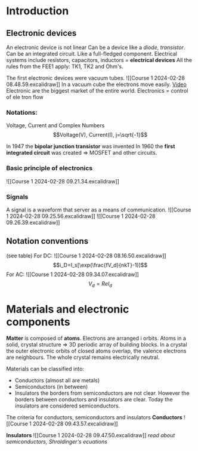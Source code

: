 # Introduction
## Electronic devices
An electronic device is not linear
Can be a device like a _diode_, _transistor_.
Can be an integrated circuit. Like a full-fledged component.
Electrical systems include resistors, capacitors, inductors = **electrical devices**
All the rules from the FEE1 apply: TK1, TK2 and Ohm's.

The first electronic devices were vacuum tubes.
![[Course 1 2024-02-28 08.48.59.excalidraw]]
In a vacuum cube the electrons move easily.
[Video](https://www.google.com/url?sa=t&rct=j&q=&esrc=s&source=web&cd=&cad=rja&uact=8&ved=2ahUKEwirgOvjvc2EAxUrhv0HHY8ACeIQwqsBegQINhAG&url=https%3A%2F%2Fwww.youtube.com%2Fwatch%3Fv%3DK6BgZ8s1Vuw&usg=AOvVaw08BqT2YFCWzfwe63KN1Wt1&opi=89978449)
Electronic are the biggest market of the entire world.
Electronics = control of ele tron flow
### Notations:
Voltage, Current and Complex Numbers
$$Voltage(V), Current(I), j=\sqrt{-1}$$

In 1947 the **bipolar junction transistor** was invented
In 1960 the **first integrated circuit** was created
=> MOSFET and other circuits.

### Basic principle of electronics
![[Course 1 2024-02-28 09.21.34.excalidraw]]
### Signals
A signal is a waveform that server as a means of communication.
![[Course 1 2024-02-28 09.25.56.excalidraw]]
![[Course 1 2024-02-28 09.26.39.excalidraw]]

## Notation conventions
(see table)
For DC:
![[Course 1 2024-02-28 08.16.50.excalidraw]]$$i_D=I_s[\exp(\frac{fV_d}{nkT}-1)]$$
For AC:
![[Course 1 2024-02-28 09.34.07.excalidraw]]
$$V_d=ReI_d$$

# Materials and electronic components
**Matter** is composed of **atoms**.
Electrons are arranged i orbits.
Atoms in a solid, crystal structure => 3D periodic array of building blocks.
In a crystal the outer electronic orbits of closed atoms overlap, the valence electrons are neighbours.
The whole crystal remains electrically neutral.

Materials can be classified into:
* Conductors (almost all are metals)
* Semiconductors (in between)
* Insulators
the borders from semiconductors are not clear. However the borders between conductors and insulators are clear. Today the insulators are considered semiconductors.

The criteria for conductors, semiconductors and insulators
**Conductors**
![[Course 1 2024-02-28 09.43.57.excalidraw]]

**Insulators**
![[Course 1 2024-02-28 09.47.50.excalidraw]]
_read about semiconductors, Shroldinger's ecuations_
